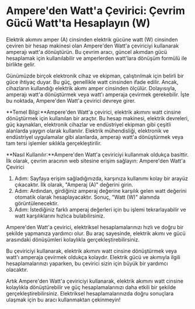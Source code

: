 Ampere'den Watt'a Çevirici: Çevrim Gücü Watt'ta Hesaplayın (W)
==============================================================

Elektrik akımını amper (A) cinsinden elektrik gücüne watt (W) cinsinden çeviren bir hesap makinesi olan Ampere'den Watt'a çeviriciyi kullanarak amperajı watt'a dönüştürün. Bu çevrim aracı, güncel akımdan gücü hesaplamak için kullanılabilir ve amperlerden watt'lara dönüşüm formülü ile birlikte gelir.

Günümüzde birçok elektronik cihaz ve ekipman, çalıştırılmak için belirli bir güce ihtiyaç duyar. Bu güç, genellikle watt cinsinden ifade edilir. Ancak, cihazların kullandığı elektrik akımı amper cinsinden ölçülür. Dolayısıyla, amperajı watt'a dönüştürmek veya watt'ı amperaja çevirmek gerekebilir. İşte bu noktada, Ampere'den Watt'a çevirici devreye girer.

**Temel Bilgi:**Ampere'den Watt'a çevirici, elektrik akımını watt cinsine dönüştürmek için kullanılan bir araçtır. Bu hesap makinesi, elektrik devreleri, güç kaynakları, elektronik cihazlar ve endüstriyel ekipman gibi çeşitli alanlarda yaygın olarak kullanılır. Elektrik mühendisliği, elektronik ve endüstriyel uygulamalar gibi alanlarda, amperajı watt'a dönüştürmek veya tam tersi işlemler sıklıkla gerçekleştirilir.

**Nasıl Kullanılır:**Ampere'den Watt'a çeviriciyi kullanmak oldukça basittir. İlk olarak, çevrim aracının web sitesine erişim sağlayın: Ampere'den Watt'a Çevirici

1. Adım: Sayfaya erişim sağladığınızda, karşınıza kullanımı kolay bir arayüz çıkacaktır. İlk olarak, "Amperaj (A)" değerini girin.
2. Adım: Ardından, girdiğiniz amperaj değerine karşılık gelen watt değerini otomatik olarak hesaplayacaktır. Sonuç, "Watt (W)" alanında görüntülenecektir.
3. Adım: İstediğiniz farklı amperaj değerleri için bu işlemi tekrarlayabilir ve watt karşılıklarını hızlıca bulabilirsiniz.

Ampere'den Watt'a çevirici, elektriksel hesaplamalarınızı hızlı ve doğru bir şekilde yapmanıza yardımcı olur. Bu araç sayesinde, elektrik akımı ve gücü arasındaki dönüşümleri kolaylıkla gerçekleştirebilirsiniz.

Bu çeviriciyi kullanarak, elektrik akımını watt cinsine dönüştürmek veya watt'ı amperaja çevirmek oldukça kolaydır. Elektrik gücü ve akımıyla ilgili hesaplamalarınızı yaparken, bu çevirici sizin için büyük bir yardımcı olacaktır.

Artık Ampere'den Watt'a çeviriciyi kullanarak, elektrik akımını watt cinsine kolaylıkla dönüştürebilir ve güç hesaplamalarınızı daha etkili bir şekilde gerçekleştirebilirsiniz. Elektriksel hesaplamalarınızda doğru sonuçlara ulaşmak için bu aracı kullanmaktan çekinmeyin!